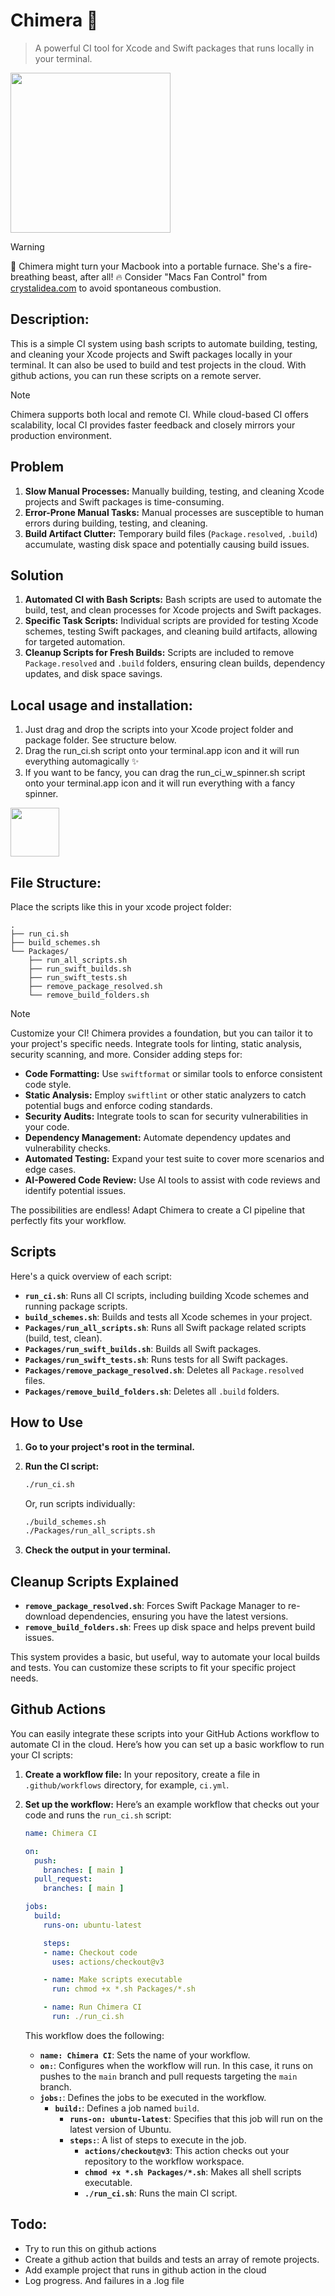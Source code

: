 # Chimera 🐉

> A powerful CI tool for Xcode and Swift packages that runs locally in your terminal.

<img src="https://github.com/user-attachments/assets/ffdbdd9f-896b-4662-8e43-5a0582d4dba7" width="256">

> [!Warning]
> 🐲 Chimera might turn your Macbook into a portable furnace.  She's a fire-breathing beast, after all! 🔥 Consider "Macs Fan Control" from [crystalidea.com](https://crystalidea.com/macs-fan-control) to avoid spontaneous combustion.

## Description:

This is a simple CI system using bash scripts to automate building, testing, and cleaning your Xcode projects and Swift packages locally in your terminal. It can also be used to build and test projects in the cloud. With github actions, you can run these scripts on a remote server.

> [!NOTE]
> Chimera supports both local and remote CI. While cloud-based CI offers scalability, local CI provides faster feedback and closely mirrors your production environment.

## Problem

1.  **Slow Manual Processes:** Manually building, testing, and cleaning Xcode projects and Swift packages is time-consuming.
2.  **Error-Prone Manual Tasks:**  Manual processes are susceptible to human errors during building, testing, and cleaning.
3.  **Build Artifact Clutter:** Temporary build files (`Package.resolved`, `.build`) accumulate, wasting disk space and potentially causing build issues.

## Solution

1.  **Automated CI with Bash Scripts:**  Bash scripts are used to automate the build, test, and clean processes for Xcode projects and Swift packages.
2.  **Specific Task Scripts:**  Individual scripts are provided for testing Xcode schemes, testing Swift packages, and cleaning build artifacts, allowing for targeted automation.
3.  **Cleanup Scripts for Fresh Builds:** Scripts are included to remove `Package.resolved` and `.build` folders, ensuring clean builds, dependency updates, and disk space savings.

## Local usage and installation:

1. Just drag and drop the scripts into your Xcode project folder and package folder. See structure below.
2. Drag the run_ci.sh script onto your terminal.app icon and it will run everything automagically ✨
3. If you want to be fancy, you can drag the run_ci_w_spinner.sh script onto your terminal.app icon and it will run everything with a fancy spinner.

<img src="https://github.com/user-attachments/assets/f836566e-cc31-4433-96a6-791af45c01b1" width="78px">

## File Structure:
Place the scripts like this in your xcode project folder:

```
.
├── run_ci.sh
├── build_schemes.sh
└── Packages/
    ├── run_all_scripts.sh
    ├── run_swift_builds.sh
    ├── run_swift_tests.sh
    ├── remove_package_resolved.sh
    └── remove_build_folders.sh
```

> [!Note]
> Customize your CI! Chimera provides a foundation, but you can tailor it to your project's specific needs. Integrate tools for linting, static analysis, security scanning, and more. Consider adding steps for:
>
> - **Code Formatting:** Use `swiftformat` or similar tools to enforce consistent code style.
> - **Static Analysis:** Employ `swiftlint` or other static analyzers to catch potential bugs and enforce coding standards.
> - **Security Audits:** Integrate tools to scan for security vulnerabilities in your code.
> - **Dependency Management:** Automate dependency updates and vulnerability checks.
> - **Automated Testing:** Expand your test suite to cover more scenarios and edge cases.
> - **AI-Powered Code Review:** Use AI tools to assist with code reviews and identify potential issues.
>
> The possibilities are endless! Adapt Chimera to create a CI pipeline that perfectly fits your workflow.


## Scripts

Here's a quick overview of each script:

*   **`run_ci.sh`**: Runs all CI scripts, including building Xcode schemes and running package scripts.
*   **`build_schemes.sh`**:  Builds and tests all Xcode schemes in your project.
*   **`Packages/run_all_scripts.sh`**: Runs all Swift package related scripts (build, test, clean).
*   **`Packages/run_swift_builds.sh`**: Builds all Swift packages.
*   **`Packages/run_swift_tests.sh`**: Runs tests for all Swift packages.
*   **`Packages/remove_package_resolved.sh`**: Deletes all `Package.resolved` files.
*   **`Packages/remove_build_folders.sh`**: Deletes all `.build` folders.

## How to Use

1.  **Go to your project's root in the terminal.**
2.  **Run the CI script:**

    ```bash
    ./run_ci.sh 
    ```

    Or, run scripts individually:

    ```bash
    ./build_schemes.sh
    ./Packages/run_all_scripts.sh
    ```

3.  **Check the output in your terminal.**

## Cleanup Scripts Explained

*   **`remove_package_resolved.sh`**:  Forces Swift Package Manager to re-download dependencies, ensuring you have the latest versions.
*   **`remove_build_folders.sh`**:  Frees up disk space and helps prevent build issues.

This system provides a basic, but useful, way to automate your local builds and tests. You can customize these scripts to fit your specific project needs.


## Github Actions

You can easily integrate these scripts into your GitHub Actions workflow to automate CI in the cloud. Here’s how you can set up a basic workflow to run your CI scripts:

1.  **Create a workflow file:** In your repository, create a file in `.github/workflows` directory, for example, `ci.yml`.
2.  **Set up the workflow:**  Here’s an example workflow that checks out your code and runs the `run_ci.sh` script:

    ```yaml
    name: Chimera CI

    on:
      push:
        branches: [ main ]
      pull_request:
        branches: [ main ]

    jobs:
      build:
        runs-on: ubuntu-latest

        steps:
        - name: Checkout code
          uses: actions/checkout@v3

        - name: Make scripts executable
          run: chmod +x *.sh Packages/*.sh

        - name: Run Chimera CI
          run: ./run_ci.sh
    ```

    This workflow does the following:
    *   **`name: Chimera CI`**:  Sets the name of your workflow.
    *   **`on:`**:  Configures when the workflow will run. In this case, it runs on pushes to the `main` branch and pull requests targeting the `main` branch.
    *   **`jobs:`**:  Defines the jobs to be executed in the workflow.
        *   **`build:`**:  Defines a job named `build`.
            *   **`runs-on: ubuntu-latest`**: Specifies that this job will run on the latest version of Ubuntu.
            *   **`steps:`**:  A list of steps to execute in the job.
                *   **`actions/checkout@v3`**:  This action checks out your repository to the workflow workspace.
                *   **`chmod +x *.sh Packages/*.sh`**:  Makes all shell scripts executable.
                *   **`./run_ci.sh`**:  Runs the main CI script.


## Todo: 

- Try to run this on github actions
- Create a github action that builds and tests an array of remote projects.
- Add example project that runs in github action in the cloud
- Log progress. And failures in a .log file
